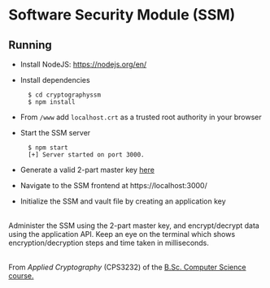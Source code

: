 # **Software Security Module (SSM)**

## Running
- Install NodeJS: https://nodejs.org/en/
- Install dependencies <br>

        $ cd cryptographyssm
        $ npm install
- From `/www` add `localhost.crt` as a trusted root authority in your browser    

- Start the SSM server <br>
        
        $ npm start
        [+] Server started on port 3000.
- Generate a valid 2-part master key <a href='https://www.browserling.com/tools/random-hex'>here</a>
- Navigate to the SSM frontend at https://localhost:3000/
- Initialize the SSM and vault file by creating an application key

<br>
Administer the SSM using the 2-part master key, and encrypt/decrypt data using the application API. Keep an eye on the terminal which shows encryption/decryption steps and time taken in milliseconds.

<br/>
<br/>

From *Applied Cryptography* (CPS3232) of the <a href='https://www.um.edu.mt/courses/overview/UBSCHICGCFT-2020-1-O'>B.Sc. Computer Science course.</a>

